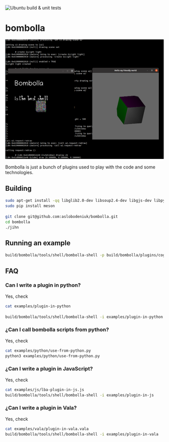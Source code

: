 ![Ubuntu build & unit tests](https://github.com/aslobodeniuk/bombolla/actions/workflows/ubuntu.yml/badge.svg)

# bombolla
![Screenshot](demo.png)

Bombolla is just a bunch of plugins used to play with the code and some technologies.

## Building

```bash
sudo apt-get install -qq libglib2.0-dev libsoup2.4-dev libgjs-dev libpython3-dev pkg-config indent valac ninja-build libcogl-pango-dev python3-pip python3-setuptools python3-wheel
sudo pip install meson

git clone git@github.com:aslobodeniuk/bombolla.git
cd bombolla
./jihn
```

## Running an example

```bash
build/bombolla/tools/shell/bombolla-shell -p build/bombolla/plugins/cogl -i examples/cogl
```

## FAQ

### Can I write a plugin in python?

Yes, check
```bash
cat examples/plugin-in-python

build/bombolla/tools/shell/bombolla-shell -i examples/plugin-in-python
```

### ¿Can I call bombolla scripts from python?

Yes, check
```bash
cat examples/python/use-from-python.py
python3 examples/python/use-from-python.py
```

### ¿Can I write a plugin in JavaScript?

Yes, check
```bash
cat examples/js/lba-plugin-in-js.js
build/bombolla/tools/shell/bombolla-shell -i examples/plugin-in-js
```

### ¿Can I write a plugin in Vala?

Yes, check
```bash
cat examples/vala/plugin-in-vala.vala
build/bombolla/tools/shell/bombolla-shell -i examples/plugin-in-vala
```
